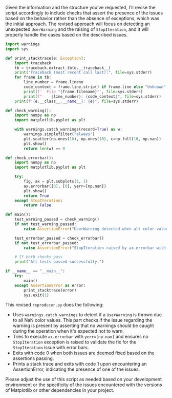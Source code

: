 Given the information and the structure you’ve requested, I'll revise the script accordingly to include checks that assert the presence of the issues based on the behavior rather than the absence of exceptions, which was the initial approach. The revised approach will focus on detecting an unexpected `UserWarning` and the raising of `StopIteration`, and it will properly handle the cases based on the described issues.

```python
import warnings
import sys

def print_stacktrace(e: Exception):
    import traceback
    tb = traceback.extract_tb(e.__traceback__)
    print("Traceback (most recent call last):", file=sys.stderr)
    for frame in tb:
        line_number = frame.lineno
        code_context = frame.line.strip() if frame.line else "Unknown"
        print(f'  File "{frame.filename}"', file=sys.stderr)
        print(f"    {line_number}: {code_context}", file=sys.stderr)
    print(f"{e.__class__.__name__}: {e}", file=sys.stderr)

def check_warning():
    import numpy as np
    import matplotlib.pyplot as plt

    with warnings.catch_warnings(record=True) as w:
        warnings.simplefilter("always")
        plt.scatter(np.ones(10), np.ones(10), c=np.full(10, np.nan))
        plt.show()
        return len(w) == 0

def check_errorbar():
    import numpy as np
    import matplotlib.pyplot as plt

    try:
        fig, ax = plt.subplots(1, 1)
        ax.errorbar([0], [0], yerr=[np.nan])
        plt.show()
        return True
    except StopIteration:
        return False

def main():
    test_warning_passed = check_warning()
    if not test_warning_passed:
        raise AssertionError("UserWarning detected when all color values are np.nan.")

    test_errorbar_passed = check_errorbar()
    if not test_errorbar_passed:
        raise AssertionError("StopIteration raised by ax.errorbar with all NaN yerr.")

    # If both checks pass
    print("All tests passed successfully.")

if __name__ == "__main__":
    try:
        main()
    except AssertionError as error:
        print_stacktrace(error)
        sys.exit(1)
```

This revised `reproducer.py` does the following:
- Uses `warnings.catch_warnings` to detect if a `UserWarning` is thrown due to all NaN color values. This part checks if the issue regarding the warning is present by asserting that no warnings should be caught during the operation when it's expected not to warn.
- Tries to execute `ax.errorbar` with `yerr=[np.nan]` and ensures no `StopIteration` exception is raised to validate the fix for the `StopIteration` issue with error bars.
- Exits with code 0 when both issues are deemed fixed based on the assertions passing.
- Prints a stack trace and exits with code 1 upon encountering an AssertionError, indicating the presence of one of the issues.

Please adjust the use of this script as needed based on your development environment or the specificity of the issues encountered with the versions of Matplotlib or other dependencies in your project.